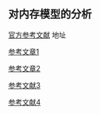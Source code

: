 ## 对内存模型的分析

[官方参考文献](https://people.freebsd.org/~jasone/jemalloc/bsdcan2006/jemalloc.pdf) 地址

[参考文章1](http://it.taocms.org/07/3930.htm)

[参考文章2](http://www.cnhalo.net/2016/06/13/memory-optimize/)


[参考文献3](https://paper.seebug.org/papers/Archive/refs/heap/glibc%e5%86%85%e5%ad%98%e7%ae%a1%e7%90%86ptmalloc%e6%ba%90%e4%bb%a3%e7%a0%81%e5%88%86%e6%9e%90.pdf)

[参考文献4](https://yangrz.github.io/blog/2017/12/20/ptmalloc/)